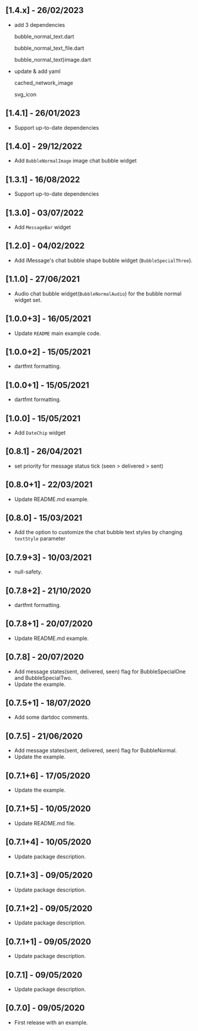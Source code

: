 ## [1.4.x] - 26/02/2023
- add 3 dependencies
  
  bubble_normal_text.dart
  
  bubble_normal_text_file.dart
  
  bubble_normal_text)image.dart

- update & add yaml
  
  cached_network_image 
  
  svg_icon
    

## [1.4.1] - 26/01/2023

* Support up-to-date dependencies

## [1.4.0] - 29/12/2022

* Add `BubbleNormalImage` image chat bubble widget 

## [1.3.1] - 16/08/2022

* Support up-to-date dependencies

## [1.3.0] - 03/07/2022

* Add `MessageBar` widget 

## [1.2.0] - 04/02/2022

* Add iMessage's chat bubble shape bubble widget (`BubbleSpecialThree`).

## [1.1.0] - 27/06/2021

* Audio chat bubble widget(`BubbleNormalAudio`) for the bubble normal widget set.

## [1.0.0+3] - 16/05/2021

* Update `README` main example code.

## [1.0.0+2] - 15/05/2021

* dartfmt formatting.

## [1.0.0+1] - 15/05/2021

* dartfmt formatting.

## [1.0.0] - 15/05/2021

* Add `DateChip` widget

## [0.8.1] - 26/04/2021

* set priority for message status tick (seen > delivered > sent)

## [0.8.0+1] - 22/03/2021

* Update README.md example.

## [0.8.0] - 15/03/2021

* Add the option to customize the chat bubble text styles by changing `textStyle` parameter

## [0.7.9+3] - 10/03/2021

* null-safety.

## [0.7.8+2] - 21/10/2020

* dartfmt formatting.

## [0.7.8+1] - 20/07/2020

* Update README.md example.

## [0.7.8] - 20/07/2020

* Add message states(sent, delivered, seen) flag for BubbleSpecialOne and BubbleSpecialTwo.
* Update the example.

## [0.7.5+1] - 18/07/2020

* Add some dartdoc comments.

## [0.7.5] - 21/06/2020

* Add message states(sent, delivered, seen) flag for BubbleNormal.
* Update the example.

## [0.7.1+6] - 17/05/2020

* Update the example.

## [0.7.1+5] - 10/05/2020

* Update README.md file.

## [0.7.1+4] - 10/05/2020

* Update package description.

## [0.7.1+3] - 09/05/2020

* Update package description.

## [0.7.1+2] - 09/05/2020

* Update package description.

## [0.7.1+1] - 09/05/2020

* Update package description.

## [0.7.1] - 09/05/2020

* Update package description.

## [0.7.0] - 09/05/2020

* First release with an example.
